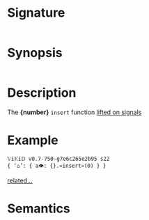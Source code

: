 # Signature
```vikid-signature
```

# Synopsis
```vikid-synopsis
```

# Description
The __{number}__ `insert` function [lifted on signals](/refman/concepts/pure_functions)

# Example
```vikid-script
𝕍i𝕂i𝔻 v0.7-750-g7e6c265e2b95 s22
{ ‘⌂’: { a👁: {}.«insert»(0) } }
```


[related...](https://en.wikipedia.org/wiki/Set_(mathematics))

# Semantics